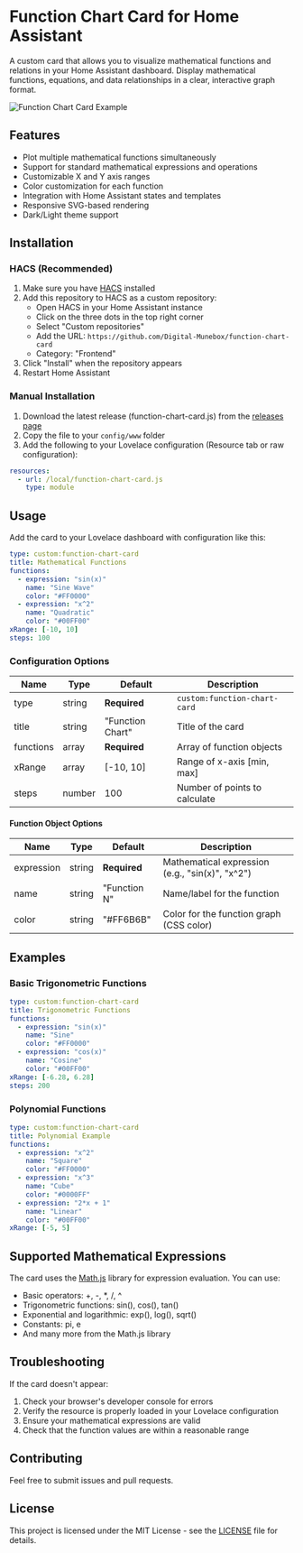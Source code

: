 # Function Chart Card for Home Assistant

A custom card that allows you to visualize mathematical functions and relations in your Home Assistant dashboard. Display mathematical functions, equations, and data relationships in a clear, interactive graph format.

![Function Chart Card Example](https://via.placeholder.com/600x400.png?text=Function+Chart+Card+Example)

## Features

- Plot multiple mathematical functions simultaneously
- Support for standard mathematical expressions and operations
- Customizable X and Y axis ranges
- Color customization for each function
- Integration with Home Assistant states and templates
- Responsive SVG-based rendering
- Dark/Light theme support

## Installation

### HACS (Recommended)

1. Make sure you have [HACS](https://hacs.xyz/) installed
2. Add this repository to HACS as a custom repository:
   - Open HACS in your Home Assistant instance
   - Click on the three dots in the top right corner
   - Select "Custom repositories"
   - Add the URL: `https://github.com/Digital-Munebox/function-chart-card`
   - Category: "Frontend"
3. Click "Install" when the repository appears
4. Restart Home Assistant

### Manual Installation

1. Download the latest release (function-chart-card.js) from the [releases page](https://github.com/Digital-Munebox/function-chart-card/releases)
2. Copy the file to your `config/www` folder
3. Add the following to your Lovelace configuration (Resource tab or raw configuration):
```yaml
resources:
  - url: /local/function-chart-card.js
    type: module
```

## Usage

Add the card to your Lovelace dashboard with configuration like this:

```yaml
type: custom:function-chart-card
title: Mathematical Functions
functions:
  - expression: "sin(x)"
    name: "Sine Wave"
    color: "#FF0000"
  - expression: "x^2"
    name: "Quadratic"
    color: "#00FF00"
xRange: [-10, 10]
steps: 100
```

### Configuration Options

| Name | Type | Default | Description |
|------|------|---------|-------------|
| type | string | **Required** | `custom:function-chart-card` |
| title | string | "Function Chart" | Title of the card |
| functions | array | **Required** | Array of function objects |
| xRange | array | [-10, 10] | Range of x-axis [min, max] |
| steps | number | 100 | Number of points to calculate |

#### Function Object Options

| Name | Type | Default | Description |
|------|------|---------|-------------|
| expression | string | **Required** | Mathematical expression (e.g., "sin(x)", "x^2") |
| name | string | "Function N" | Name/label for the function |
| color | string | "#FF6B6B" | Color for the function graph (CSS color) |

## Examples

### Basic Trigonometric Functions

```yaml
type: custom:function-chart-card
title: Trigonometric Functions
functions:
  - expression: "sin(x)"
    name: "Sine"
    color: "#FF0000"
  - expression: "cos(x)"
    name: "Cosine"
    color: "#00FF00"
xRange: [-6.28, 6.28]
steps: 200
```

### Polynomial Functions

```yaml
type: custom:function-chart-card
title: Polynomial Example
functions:
  - expression: "x^2"
    name: "Square"
    color: "#FF0000"
  - expression: "x^3"
    name: "Cube"
    color: "#0000FF"
  - expression: "2*x + 1"
    name: "Linear"
    color: "#00FF00"
xRange: [-5, 5]
```

## Supported Mathematical Expressions

The card uses the [Math.js](https://mathjs.org/) library for expression evaluation. You can use:
- Basic operators: +, -, *, /, ^
- Trigonometric functions: sin(), cos(), tan()
- Exponential and logarithmic: exp(), log(), sqrt()
- Constants: pi, e
- And many more from the Math.js library

## Troubleshooting

If the card doesn't appear:
1. Check your browser's developer console for errors
2. Verify the resource is properly loaded in your Lovelace configuration
3. Ensure your mathematical expressions are valid
4. Check that the function values are within a reasonable range

## Contributing

Feel free to submit issues and pull requests.

## License

This project is licensed under the MIT License - see the [LICENSE](LICENSE) file for details.